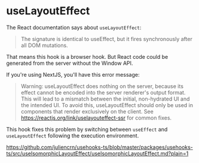 # useLayoutEffect

The React documentation says about `useLayoutEffect`:

> The signature is identical to useEffect, but it fires synchronously after all DOM mutations.

That means this hook is a browser hook. But React code could be generated from the server without the Window API.

If you're using NextJS, you'll have this error message:

> Warning: useLayoutEffect does nothing on the server, because its effect cannot be encoded into the server renderer's output format. This will lead to a mismatch between the initial, non-hydrated UI and the intended UI. To avoid this, useLayoutEffect should only be used in components that render exclusively on the client. See <https://reactjs.org/link/uselayouteffect-ssr> for common fixes.

This hook fixes this problem by switching between `useEffect` and `useLayoutEffect` following the execution environment.

<https://github.com/juliencrn/usehooks-ts/blob/master/packages/usehooks-ts/src/useIsomorphicLayoutEffect/useIsomorphicLayoutEffect.md?plain=1>
